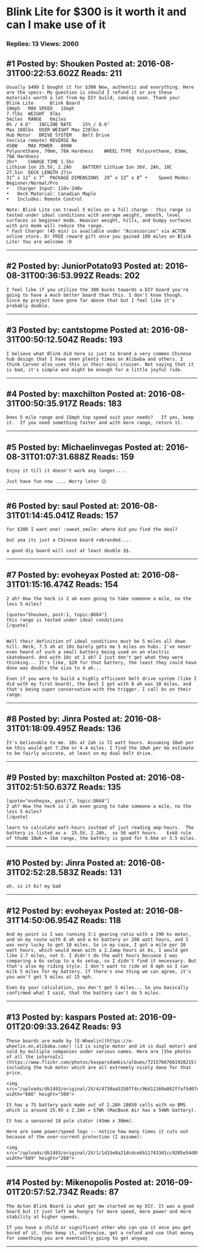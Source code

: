 # Blink Lite for $300 is it worth it and can I make use of it

### Replies: 13 Views: 2060

## \#1 Posted by: Shouken Posted at: 2016-08-31T00:22:53.602Z Reads: 211

```
Usually $400 I bought it for $300 New, authentic and everything. Here are the specs- My question is should I refund it or are these materials worth a lot from my DIY build, coming soon. Thank you!
Blink Lite		Blink Board
10mph	MAX SPEED	15mph
7.7lbs	WEIGHT	9lbs
5miles	RANGE	6miles
8% / 4.6°	INCLINE RATE	15% / 8.6°
Max 180lbs	USER WEIGHT	Max 220lbs
Hub Motor	DRIVE SYSTEM	Belt Drive
Yes(via remote)	REVERSE	No
450W	MAX POWER	800W
Polyurethane, 70mm, 78A Hardness	WHEEL TYPE	Polyurethane, 83mm, 78A Hardness
2hr*	CHARGE TIME	1.5hr
Lithium Ion 25.5V, 2.2Ah	BATTERY	Lithium Ion 36V, 2Ah, 10C
27.5in	DECK LENGTH	27in
31” x 11” x 7”	PACKAGE DIMENSIONS	29” x 13” x 8” •	Speed Modes: Beginner/Normal/Pro 
•	Charger Input: 110v-240v 
•	Deck Material: Canadian Maple 
•	Includes: Remote Control 

Note: Blink Lite can travel 5 miles on a full charge - this range is tested under ideal conditions with average weight, smooth, level surfaces in beginner mode. Heavier weight, hills, and bumpy surfaces with pro mode will reduce the range. 
* Fast Charger (45 min) is available under "Accessories" via ACTON online store. Or FREE reward gift once you gained 100 miles on Blink Lite! You are welcome :D
```

---
## \#2 Posted by: JuniorPotato93 Posted at: 2016-08-31T00:36:53.992Z Reads: 202

```
I feel like if you utilize the 300 bucks towards a DIY board you're going to have a much better board than this. I don't know though.  Since my project have gone far above that but I feel like it's probably doable.
```

---
## \#3 Posted by: cantstopme Posted at: 2016-08-31T00:50:12.504Z Reads: 193

```
I believe what Blink did here is just to brand a very common Chinese hub design that I have seen plenty times on Alibaba and others. I think Carvon also uses this in their mini cruiser. Not saying that it is bad, it's simple and might be enough for a little joyful ride.
```

---
## \#4 Posted by: maxchilton Posted at: 2016-08-31T00:50:35.917Z Reads: 183

```
Does 5 mile range and 15mph top speed suit your needs?   If yes, keep it.  If you need something faster and with more range, return it.
```

---
## \#5 Posted by: Michaelinvegas Posted at: 2016-08-31T01:07:31.688Z Reads: 159

```
Enjoy it till it doesn't work any longer....

Just have fun now .... Worry later 😉
```

---
## \#6 Posted by: saul Posted at: 2016-08-31T01:14:45.041Z Reads: 157

```
for $300 I want one! :sweat_smile: where did you find the deal?

but yea its just a Chinese board rebranded....

a good diy board will cost at least double $$.
```

---
## \#7 Posted by: evoheyax Posted at: 2016-08-31T01:15:16.474Z Reads: 154

```
2 ah? How the heck is 2 ah even going to take someone a mile, no the less 5 miles?

[quote="Shouken, post:1, topic:8664"]
this range is tested under ideal conditions
[/quote]


Well their definition of ideal conditions must be 5 miles all down hill. Heck, 7.5 ah at 10s barely gets me 5 miles on hubs. I've never even heard of such a small battery being used on an electric skateboard. And with 10c at 2 ah? I just don't get what they were thinking... It's like, $20 for that battery, the least they could have done was double the size to 4 ah...

Even if you were to build a highly efficient belt drive system (like I did with my first board), the best I got with 8 ah was 10 miles, and that's being super conservative with the trigger. I call bs on their range.
```

---
## \#8 Posted by: Jinra Posted at: 2016-08-31T01:18:09.495Z Reads: 136

```
It's believable to me. 10s at 2ah is 72 watt hours. Assuming 10wh per km this would get 7.2km or 4.4 miles. I find the 10wh per km estimate to be fairly accurate, at least on my dual belt drive.
```

---
## \#9 Posted by: maxchilton Posted at: 2016-08-31T02:51:50.637Z Reads: 135

```
[quote="evoheyax, post:7, topic:8664"]
2 ah? How the heck is 2 ah even going to take someone a mile, no the less 5 miles?
[/quote]

learn to calculate watt-hours instead of just reading amp-hours.  The battery is listed as a  25.5V, 2.2Ah,  so 56 watt hours.   Esk8 rule of thumb 10wh = 1km range, the battery is good for 5.6km or 3.5 miles.
```

---
## \#10 Posted by: Jinra Posted at: 2016-08-31T02:52:28.583Z Reads: 131

```
oh, is it 6s? my bad
```

---
## \#12 Posted by: evoheyax Posted at: 2016-08-31T14:50:06.954Z Reads: 118

```
And my point is I was running 3:1 gearing ratio with a 190 kv motor, and on my route with 8 ah and a 6s battery or 208 watt hours, and I was very lucky to get 10 miles. So in my case, I got a mile per 20 watt hours, which would mean with a 2.2amp hours at 6s, I would get like 2.7 miles, not 5. I didn't do the watt hours becuase I was comparing a 6s setup to a 6s setup, so I didn't find it necessary. But that's also my riding style. I don't want to ride at 8 mph so I can milk 5 miles for my battery. If there's one thing we can agree, it's you won't get 5 miles at 15 mph.

Even by your calculation, you don't get 5 miles... So you basically confirmed what I said, that the battery can't do 5 miles.
```

---
## \#13 Posted by: kaspars Posted at: 2016-09-01T20:09:33.264Z Reads: 93

```
These boards are made by [E-Wheelin](https://e-wheelin.en.alibaba.com/) (i3 is single motor and i4 is dual motor) and sold by multiple companies under various names. Here are [the photos of all the internals](https://www.flickr.com/photos/kasparsdambis/albums/72157667661928215) including the hub motor which are all extremely nicely done for that price.

<img src="/uploads/db1493/original/2X/4/4730aa51507f4cc96d11169a862ffaf5d07c7780.jpg" width="666" height="500">

It has a 7S battery pack made out of 2.2Ah 18650 cells with no BMS which is around 25.9V x 2.2Ah = 57Wh (MacBook Air has a 54Wh battery).

It has a sensored 18 pole stator (43mm x 30mm).

Here are some power/speed logs -- notice how many times it cuts out because of the over-current protection (I assume):

<img src="/uploads/db1493/original/2X/1/1d15e8a21dcdce6b117433d1cc9285e54d091256.png" width="689" height="280">
```

---
## \#14 Posted by: Mikenopolis Posted at: 2016-09-01T20:57:52.734Z Reads: 87

```
The Acton Blink Board is what got me started on my DIY. It was a good board but it just left me hungry for more speed, more power and more stability at higher speeds.

If you have a child or significant other who can use it once you get bored of it, then keep it, otherwise, get a refund and use that money for something you are eventually going to get anyway
```

---
